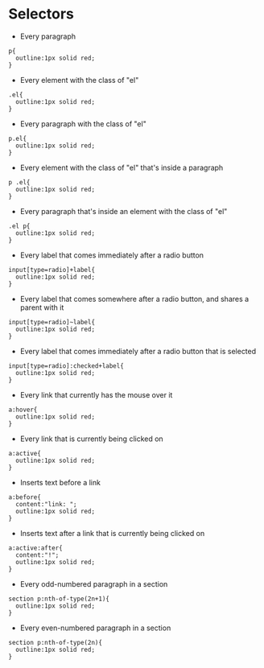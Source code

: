 # Selectors

- Every paragraph

```
p{
  outline:1px solid red;
}
```

- Every element with the class of "el"

```
.el{
  outline:1px solid red;
}
```

- Every paragraph with the class of "el"

```
p.el{
  outline:1px solid red;
}
```

- Every element with the class of "el" that's inside a paragraph

```
p .el{
  outline:1px solid red;
}
```

- Every paragraph that's inside an element with the class of "el"

```
.el p{
  outline:1px solid red;
}
```

- Every label that comes immediately after a radio button

```
input[type=radio]+label{
  outline:1px solid red;
}
```

- Every label that comes somewhere after a radio button, and shares a parent with it

```
input[type=radio]~label{
  outline:1px solid red;
}
```

- Every label that comes immediately after a radio button that is selected

```
input[type=radio]:checked+label{
  outline:1px solid red;
}
```

- Every link that currently has the mouse over it

```
a:hover{
  outline:1px solid red;
}
```

- Every link that is currently being clicked on

```
a:active{
  outline:1px solid red;
}
```

- Inserts text before a link

```
a:before{
  content:"link: ";
  outline:1px solid red;
}
```

- Inserts text after a link that is currently being clicked on

```
a:active:after{
  content:"!";
  outline:1px solid red;
}
```

- Every odd-numbered paragraph in a section

```
section p:nth-of-type(2n+1){
  outline:1px solid red;
}
```

- Every even-numbered paragraph in a section

```
section p:nth-of-type(2n){
  outline:1px solid red;
}
```
